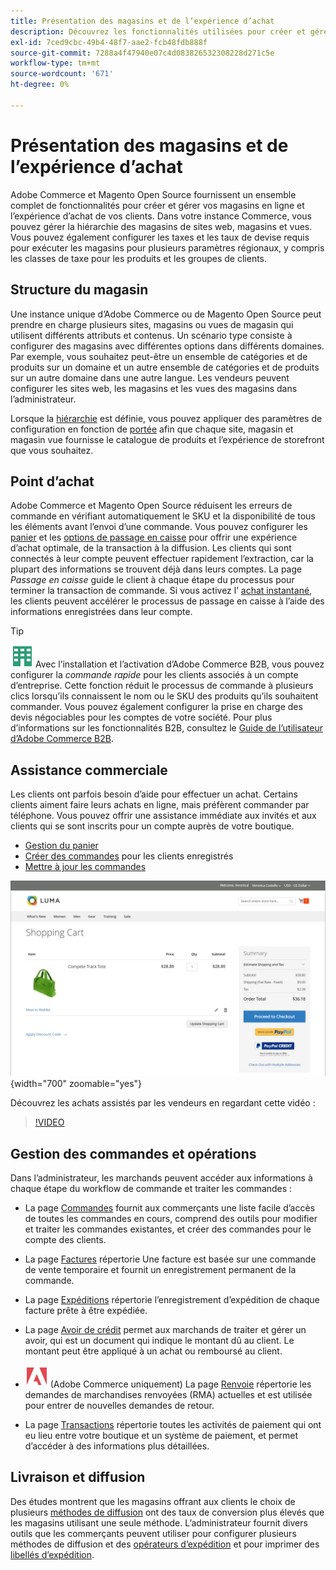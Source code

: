 ```yaml
---
title: Présentation des magasins et de l’expérience d’achat
description: Découvrez les fonctionnalités utilisées pour créer et gérer vos magasins en ligne et l’expérience d’achat pour vos clients.
exl-id: 7ced9cbc-49b4-48f7-aae2-fcb48fdb888f
source-git-commit: 7288a4f47940e07c4d083826532308228d271c5e
workflow-type: tm+mt
source-wordcount: '671'
ht-degree: 0%

---
```


# Présentation des magasins et de l’expérience d’achat

Adobe Commerce et Magento Open Source fournissent un ensemble complet de fonctionnalités pour créer et gérer vos magasins en ligne et l’expérience d’achat de vos clients. Dans votre instance Commerce, vous pouvez gérer la hiérarchie des magasins de sites web, magasins et vues. Vous pouvez également configurer les taxes et les taux de devise requis pour exécuter les magasins pour plusieurs paramètres régionaux, y compris les classes de taxe pour les produits et les groupes de clients.

## Structure du magasin

Une instance unique d’Adobe Commerce ou de Magento Open Source peut prendre en charge plusieurs sites, magasins ou vues de magasin qui utilisent différents attributs et contenus. Un scénario type consiste à configurer des magasins avec différentes options dans différents domaines. Par exemple, vous souhaitez peut-être un ensemble de catégories et de produits sur un domaine et un autre ensemble de catégories et de produits sur un autre domaine dans une autre langue. Les vendeurs peuvent configurer les sites web, les magasins et les vues des magasins dans l’administrateur.

Lorsque la [hiérarchie](stores.md) est définie, vous pouvez appliquer des paramètres de configuration en fonction de [portée](../getting-started/websites-stores-views.md#scope-settings) afin que chaque site, magasin et magasin vue fournisse le catalogue de produits et l’expérience de storefront que vous souhaitez.

## Point d’achat

Adobe Commerce et Magento Open Source réduisent les erreurs de commande en vérifiant automatiquement le SKU et la disponibilité de tous les éléments avant l’envoi d’une commande. Vous pouvez configurer les [panier](cart.md) et les [ options de passage en caisse](checkout-process.md) pour offrir une expérience d’achat optimale, de la transaction à la diffusion. Les clients qui sont connectés à leur compte peuvent effectuer rapidement l’extraction, car la plupart des informations se trouvent déjà dans leurs comptes. La page _Passage en caisse_ guide le client à chaque étape du processus pour terminer la transaction de commande. Si vous activez l’ [achat instantané](checkout-instant-purchase.md), les clients peuvent accélérer le processus de passage en caisse à l’aide des informations enregistrées dans leur compte.

>[!TIP]
>
>![Adobe Commerce B2B](../assets/b2b.svg) Avec l’installation et l’activation d’Adobe Commerce B2B, vous pouvez configurer la _commande rapide_ pour les clients associés à un compte d’entreprise. Cette fonction réduit le processus de commande à plusieurs clics lorsqu’ils connaissent le nom ou le SKU des produits qu’ils souhaitent commander. Vous pouvez également configurer la prise en charge des devis négociables pour les comptes de votre société. Pour plus d’informations sur les fonctionnalités B2B, consultez le [Guide de l’utilisateur d’Adobe Commerce B2B](https://experienceleague.adobe.com/docs/commerce-admin/b2b/introduction.html).

## Assistance commerciale

Les clients ont parfois besoin d’aide pour effectuer un achat. Certains clients aiment faire leurs achats en ligne, mais préfèrent commander par téléphone. Vous pouvez offrir une assistance immédiate aux invités et aux clients qui se sont inscrits pour un compte auprès de votre boutique.

- [Gestion du panier](shopping-assisted-cart-manage.md)
- [Créer des commandes](customer-account-create-order.md) pour les clients enregistrés
- [Mettre à jour les commandes](order-update.md)

![Panier](./assets/storefront-cart-price-group-discount.png){width="700" zoomable="yes"}

Découvrez les achats assistés par les vendeurs en regardant cette vidéo :

>[!VIDEO](https://video.tv.adobe.com/v/343662/?quality=12&learn=on)

## Gestion des commandes et opérations

Dans l’administrateur, les marchands peuvent accéder aux informations à chaque étape du workflow de commande et traiter les commandes :

- La page [Commandes](orders.md) fournit aux commerçants une liste facile d’accès de toutes les commandes en cours, comprend des outils pour modifier et traiter les commandes existantes, et créer des commandes pour le compte des clients.

- La page [Factures](invoices.md) répertorie Une facture est basée sur une commande de vente temporaire et fournit un enregistrement permanent de la commande.

- La page [Expéditions](shipments.md) répertorie l’enregistrement d’expédition de chaque facture prête à être expédiée.

- La page [Avoir de crédit](credit-memos.md) permet aux marchands de traiter et gérer un avoir, qui est un document qui indique le montant dû au client. Le montant peut être appliqué à un achat ou remboursé au client.

- ![Adobe Commerce](../assets/adobe-logo.svg) (Adobe Commerce uniquement) La page [Renvoie](returns.md) répertorie les demandes de marchandises renvoyées (RMA) actuelles et est utilisée pour entrer de nouvelles demandes de retour.

- La page [Transactions](transactions.md) répertorie toutes les activités de paiement qui ont eu lieu entre votre boutique et un système de paiement, et permet d’accéder à des informations plus détaillées.

## Livraison et diffusion

Des études montrent que les magasins offrant aux clients le choix de plusieurs [méthodes de diffusion](delivery.md) ont des taux de conversion plus élevés que les magasins utilisant une seule méthode. L’administrateur fournit divers outils que les commerçants peuvent utiliser pour configurer plusieurs méthodes de diffusion et des [opérateurs d’expédition](carriers.md) et pour imprimer des [libellés d’expédition](shipping-labels.md).
